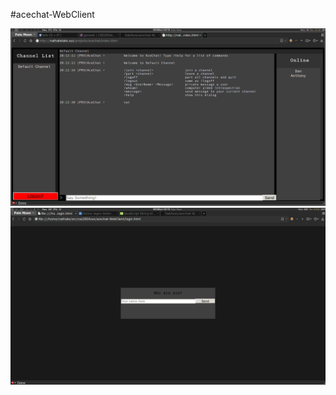 #acechat-WebClient

![Screenshot of web UI](https://raw.githubusercontent.com/OakAces/acechat-WebClient/master/images/screenshot04.png)
![Screenshot of login page](https://raw.githubusercontent.com/OakAces/acechat-WebClient/master/images/screenshot02.png)
